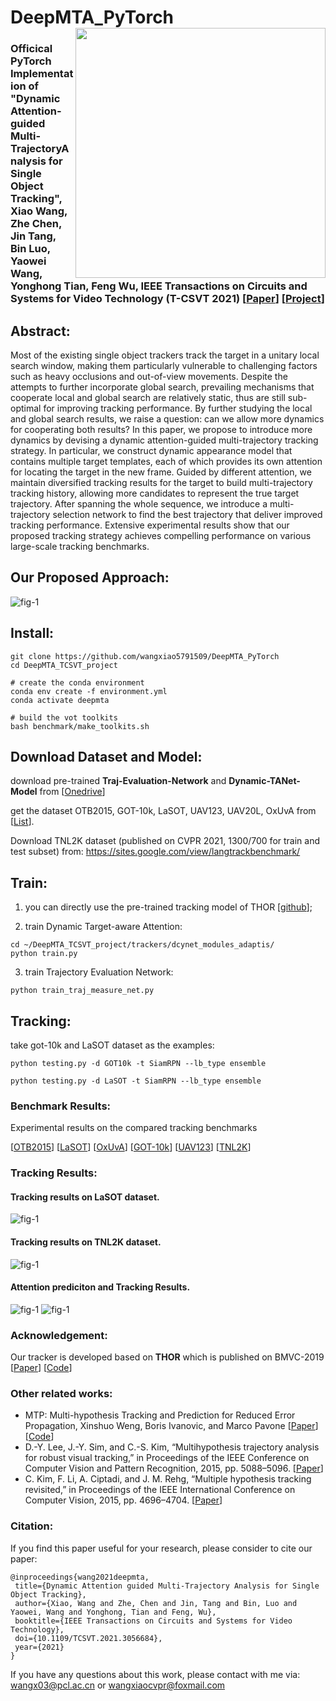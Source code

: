 # DeepMTA_PyTorch  <img src="deepmta_arts.png" width="400" align="right"> 

### Officical PyTorch Implementation of "Dynamic Attention-guided Multi-TrajectoryAnalysis for Single Object Tracking", Xiao Wang, Zhe Chen, Jin Tang, Bin Luo, Yaowei Wang, Yonghong Tian, Feng Wu, IEEE Transactions on Circuits and Systems for Video Technology (T-CSVT 2021) [[Paper](https://ieeexplore.ieee.org/document/9345930)] [[Project](https://sites.google.com/view/mt-track/home)] 


## Abstract: 
Most of the existing single object trackers track the target in a unitary local search window, making them particularly vulnerable to challenging factors such as heavy occlusions and out-of-view movements. Despite the attempts to further incorporate global search, prevailing mechanisms that cooperate local and global search are relatively static, thus are still sub-optimal for improving tracking performance. By further studying the local and global search results, we raise a question: can we allow more dynamics for cooperating both results? In this paper, we propose to introduce more dynamics by devising a dynamic attention-guided multi-trajectory tracking strategy. In particular, we construct dynamic appearance model that contains multiple target templates, each of which provides its own attention for locating the target in the new frame. Guided by different attention, we maintain diversified tracking results for the target to build multi-trajectory tracking history, allowing more candidates to represent the true target trajectory. After spanning the whole sequence, we introduce a multi-trajectory selection network to find the best trajectory that deliver improved tracking performance. Extensive experimental results show that our proposed tracking strategy achieves compelling performance on various large-scale tracking benchmarks.


## Our Proposed Approach: 
![fig-1](https://github.com/wangxiao5791509/DeepMTA_PyTorch/blob/master/figures/pipeline.png)




## Install: 
~~~
git clone https://github.com/wangxiao5791509/DeepMTA_PyTorch
cd DeepMTA_TCSVT_project

# create the conda environment
conda env create -f environment.yml
conda activate deepmta

# build the vot toolkits
bash benchmark/make_toolkits.sh
~~~

## Download Dataset and Model: 
download pre-trained **Traj-Evaluation-Network** and **Dynamic-TANet-Model** from [[Onedrive](https://ahueducn-my.sharepoint.com/:f:/g/personal/e16101002_stu_ahu_edu_cn/EpMTPeqEVOFHoCvTLMI8WTUBNHt65WtgB31-cB8WqlaIfQ?e=HiDhLQ)]


get the dataset OTB2015, GOT-10k, LaSOT, UAV123, UAV20L, OxUvA from [[List](https://github.com/wangxiao5791509/DeepMTA_PyTorch/blob/master/download_links_for_tracking_datasets.txt)]. 

Download TNL2K dataset (published on CVPR 2021, 1300/700 for train and test subset) from: https://sites.google.com/view/langtrackbenchmark/


## Train: 
1. you can directly use the pre-trained tracking model of THOR [[github](https://github.com/xl-sr/THOR)]; 

2. train Dynamic Target-aware Attention: 
~~~
cd ~/DeepMTA_TCSVT_project/trackers/dcynet_modules_adaptis/ 
python train.py
~~~

3. train Trajectory Evaluation Network: 
~~~
python train_traj_measure_net.py
~~~




## Tracking:

take got-10k and LaSOT dataset as the examples: 
~~~
python testing.py -d GOT10k -t SiamRPN --lb_type ensemble

python testing.py -d LaSOT -t SiamRPN --lb_type ensemble
~~~






### Benchmark Results: 
Experimental results on the compared tracking benchmarks 

[[OTB2015]()]
[[LaSOT](https://stuahueducn-my.sharepoint.com/:u:/g/personal/e16101002_stu_ahu_edu_cn/Ec99MGQJXlJEjJFtpn7tJzoBTl77yVKt4wBOd9amXWR5lQ?e=u0eShJ)]
[[OxUvA](https://stuahueducn-my.sharepoint.com/:u:/g/personal/e16101002_stu_ahu_edu_cn/Efqz3Y2KSVdCnEl0ephudGQBNELXW7dgESWfvGmmdVVFyQ?e=D049Wf)]
[[GOT-10k](https://stuahueducn-my.sharepoint.com/:u:/g/personal/e16101002_stu_ahu_edu_cn/EbUB51geqFJEupM70SY6lfYBRkMAgKjfpH9MB6dlPKWzMg?e=kkuB6f)]
[[UAV123](https://stuahueducn-my.sharepoint.com/:u:/g/personal/e16101002_stu_ahu_edu_cn/EbhtNj6ZHRpJp34c07Qk9a4Bd522CYx4zcjOFKB6AWTUpA?e=4qEBdP)]
[[TNL2K](https://stuahueducn-my.sharepoint.com/:u:/g/personal/e16101002_stu_ahu_edu_cn/EaiGld9vweVNv6HiR3gfnlQBLlFiC29Se-MOFLJV_ooJIA?e=cXliLz)]





### Tracking Results: 

#### Tracking results on LaSOT dataset. 
![fig-1](https://github.com/wangxiao5791509/DeepMTA_PyTorch/blob/master/figures/lasot_result.png)

#### Tracking results on TNL2K dataset. 
![fig-1](https://github.com/wangxiao5791509/DeepMTA_PyTorch/blob/master/figures/benchmarkresults.png)

#### Attention prediciton and Tracking Results. 
![fig-1](https://github.com/wangxiao5791509/DeepMTA_PyTorch/blob/master/figures/attention_supplement.jpg)
![fig-1](https://github.com/wangxiao5791509/DeepMTA_PyTorch/blob/master/figures/trackingresults_vis.jpg)






### Acknowledgement:
Our tracker is developed based on **THOR** which is published on BMVC-2019 [[Paper](https://arxiv.org/pdf/1907.12920.pdf)] [[Code](https://github.com/xl-sr/THOR)] 


### Other related works: 
* MTP: Multi-hypothesis Tracking and Prediction for Reduced Error Propagation, Xinshuo Weng, Boris Ivanovic, and Marco Pavone [[Paper](https://arxiv.org/pdf/2110.09481.pdf)] [[Code](https://www.xinshuoweng.com/projects/MTP/)] 
* D.-Y. Lee, J.-Y. Sim, and C.-S. Kim, “Multihypothesis trajectory analysis for robust visual tracking,” in Proceedings of the IEEE Conference on Computer Vision and Pattern Recognition, 2015, pp. 5088–5096. [[Paper](http://openaccess.thecvf.com/content_cvpr_2015/papers/Lee_Multihypothesis_Trajectory_Analysis_2015_CVPR_paper.pdf)] 
* C. Kim, F. Li, A. Ciptadi, and J. M. Rehg, “Multiple hypothesis tracking revisited,” in Proceedings of the IEEE International Conference on Computer Vision, 2015, pp. 4696–4704. [[Paper](https://www.cv-foundation.org/openaccess/content_iccv_2015/papers/Kim_Multiple_Hypothesis_Tracking_ICCV_2015_paper.pdf)]





### Citation: 
If you find this paper useful for your research, please consider to cite our paper:
~~~
@inproceedings{wang2021deepmta,
 title={Dynamic Attention guided Multi-Trajectory Analysis for Single Object Tracking},
 author={Xiao, Wang and Zhe, Chen and Jin, Tang and Bin, Luo and Yaowei, Wang and Yonghong, Tian and Feng, Wu},
 booktitle={IEEE Transactions on Circuits and Systems for Video Technology},
 doi={10.1109/TCSVT.2021.3056684}, 
 year={2021}
}
~~~

If you have any questions about this work, please contact with me via: wangx03@pcl.ac.cn or wangxiaocvpr@foxmail.com 


